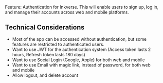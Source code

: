 Feature:
Authentication for Inkverse. This will enable users to sign up, log in, and manage their accounts across web and mobile platforms.

## Technical Considerations
- Most of the app can be accessed without authentication, but some features are restricted to authenticated users.
- Want to use JWT for the authentication system (Access token lasts 2 hours, Refresh token lasts 180 days)
- Want to use Social Login (Google, Apple) for both web and mobile
- Want to use Email with magic link, instead of password, for both web and mobile
- Allow logout, and delete account